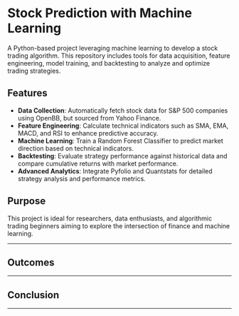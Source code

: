 # Stock Prediction with Machine Learning

A Python-based project leveraging machine learning to develop a stock trading algorithm. This repository includes tools for data acquisition, feature engineering, model training, and backtesting to analyze and optimize trading strategies.

## Features

- **Data Collection**: Automatically fetch stock data for S&P 500 companies using OpenBB, but sourced from Yahoo Finance.
- **Feature Engineering**: Calculate technical indicators such as SMA, EMA, MACD, and RSI to enhance predictive accuracy.
- **Machine Learning**: Train a Random Forest Classifier to predict market direction based on technical indicators.
- **Backtesting**: Evaluate strategy performance against historical data and compare cumulative returns with market performance.
- **Advanced Analytics**: Integrate Pyfolio and Quantstats for detailed strategy analysis and performance metrics.

## Purpose

This project is ideal for researchers, data enthusiasts, and algorithmic trading beginners aiming to explore the intersection of finance and machine learning.

---

## Outcomes

---


## Conclusion

---
